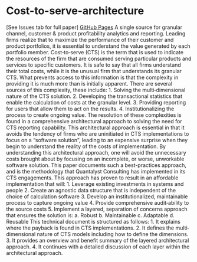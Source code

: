 # Cost-to-serve-architecture
[See Issues tab for full paper] [GitHub Pages](https://pages.github.com/) A single source for granular channel, customer &amp; product profitability analytics and reporting. Leading firms realize that to maximize the performance of their customer and product portfolios, it is essential to understand the value generated by each portfolio member. Cost‐to‐serve (CTS) is the term that is used to indicate the resources of the firm that are consumed serving particular products and services to specific customers.  It is safe to say that all firms understand their total costs, while it is the unusual firm that understands its granular CTS.    What prevents access to this information is that the complexity in providing it is much more than is initially apparent. There are several sources of this complexity, these include:    1. Solving the multi‐dimensional nature of the CTS solution. 2. Developing the transactional statistics that enable the calculation of costs at the granular level. 3. Providing reporting for users that allow them to act on the results. 4. Institutionalizing the process to create ongoing value.    The resolution of these complexities is found in a comprehensive architectural approach to solving the need for CTS reporting capability.  This architectural approach is essential in that it avoids the tendency of firms who are uninitiated in CTS implementations to focus on a “software solution”, leading to an expensive surprise when they begin to understand the reality of the costs of implementation.  By understanding this architectural approach, one will avoid the unnecessary costs brought about by focusing on an incomplete, or worse, unworkable software solution.    This paper documents such a best-practices approach, and is the methodology that Quantalyst Consulting has implemented in its CTS engagements.  This approach has proven to result in an affordable implementation that will:    1. Leverage existing investments in systems and people 2. Create an agnostic data structure that is independent of the choice of calculation software 3. Develop an institutionalized, maintainable process to capture ongoing value 4. Provide comprehensive audit‐ability to the source costs 5. Implement a layered, separation of concerns approach that ensures the solution is: a. Robust b. Maintainable  c. Adaptable d. Reusable    This technical document is structured as follows:    1. It explains where the payback is found in CTS implementations. 2. It defines the multi‐dimensional nature of CTS models including how to define the dimensions. 3. It provides an overview and benefit summary of the layered architectural approach. 4. It continues with a detailed discussion of each layer within the architectural approach. 
